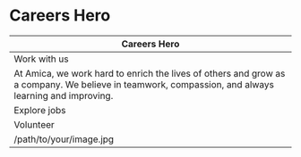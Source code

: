 # Careers Hero

| Careers Hero |
|--------------|
| Work with us |
| At Amica, we work hard to enrich the lives of others and grow as a company. We believe in teamwork, compassion, and always learning and improving. |
| Explore jobs |
| Volunteer |
| /path/to/your/image.jpg |

